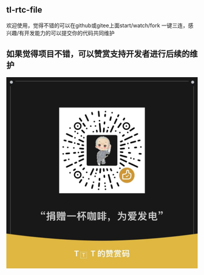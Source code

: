 ## tl-rtc-file

欢迎使用，觉得不错的可以在github或gitee上面start/watch/fork 一键三连，感兴趣/有开发能力的可以提交你的代码共同维护

## 如果觉得项目不错，可以赞赏支持开发者进行后续的维护

![image](coffee.jpeg)

